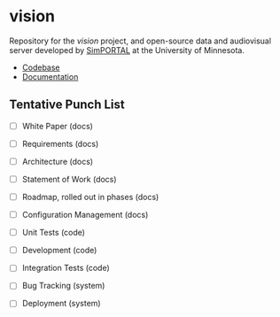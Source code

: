 # vision
Repository for the *vision* project, and open-source data and audiovisual server developed by [SimPORTAL](https://www.simportal.umn.edu/) at the University of Minnesota.

* [Codebase][code]
* [Documentation][docs]

## Tentative Punch List
- [ ] White Paper (docs)
- [ ] Requirements (docs)
- [ ] Architecture (docs)
- [ ] Statement of Work (docs)
- [ ] Roadmap, rolled out in phases (docs)
- [ ] Configuration Management (docs)
- [ ] Unit Tests (code)
- [ ] Development (code)
- [ ] Integration Tests (code)
- [ ] Bug Tracking (system)
- [ ] Deployment (system)


[code]: vision/
[docs]: docs/